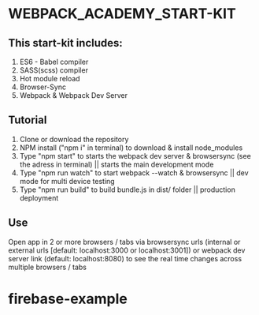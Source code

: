 # WEBPACK_ACADEMY_START-KIT

<h2>This start-kit includes: </h2>
<ol>
    <li>ES6 - Babel compiler</li>
    <li>SASS(scss) compiler</li>
    <li>Hot module reload</li>
    <li>Browser-Sync</li>
    <li>Webpack & Webpack Dev Server</li>
</ol>

<h2>Tutorial</h2>
<ol>
    <li>Clone or download the repository</li>
    <li>NPM install ("npm i" in terminal) to download & install node_modules</li>
    <li>Type "npm start" to starts the webpack dev server & browsersync (see the adress in terminal) || starts the main development mode</li>
    <li>Type "npm run watch" to start webpack --watch & browsersync || dev mode for multi device testing</li>
    <li>Type "npm run build" to build bundle.js in dist/ folder || production deployment</li>
</ol>

<h2>Use</h2>
<p>Open app in 2 or more browsers / tabs via browsersync urls (internal or external urls [default: localhost:3000 or localhost:3001]) or webpack dev server link (default: localhost:8080) to see the real time changes across multiple browsers / tabs</p>

# firebase-example
